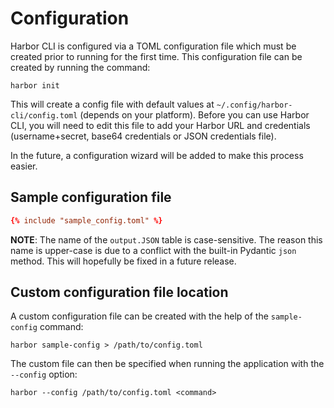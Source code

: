 # Configuration

Harbor CLI is configured via a TOML configuration file which must be created prior to running for the first time. This configuration file can be created by running the command:

```
harbor init
```

This will create a config file with default values at `~/.config/harbor-cli/config.toml` (depends on your platform). Before you can use Harbor CLI, you will need to edit this file to add your Harbor URL and credentials (username+secret, base64 credentials or JSON credentials file).

In the future, a configuration wizard will be added to make this process easier.

## Sample configuration file

```toml
{% include "sample_config.toml" %}
```

**NOTE**: The name of the `output.JSON` table is case-sensitive. The reason this name is upper-case is due to a conflict with the built-in Pydantic `json` method. This will hopefully be fixed in a future release.

## Custom configuration file location
A custom configuration file can be created with the help of the `sample-config` command:

```
harbor sample-config > /path/to/config.toml
```

The custom file can then be specified when running the application with the `--config` option:

```
harbor --config /path/to/config.toml <command>
```
